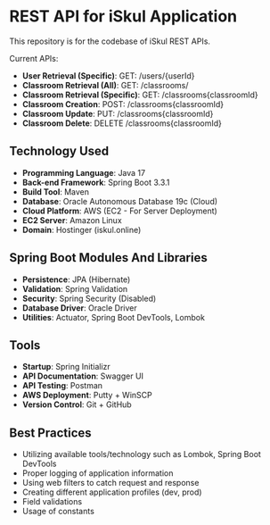 # REST API for iSkul Application

This repository is for the codebase of iSkul REST APIs.

Current APIs:
* **User Retrieval (Specific)**: GET: /users/{userId}
* **Classroom Retrieval (All)**: GET: /classrooms/
* **Classroom Retrieval (Specific)**: GET: /classrooms{classroomId}
* **Classroom Creation**: POST: /classrooms{classroomId}
* **Classroom Update**: PUT: /classrooms{classroomId}
* **Classroom Delete**: DELETE /classrooms{classroomId}

## Technology Used
* **Programming Language**: Java 17
* **Back-end Framework**: Spring Boot 3.3.1
* **Build Tool**: Maven
* **Database**: Oracle Autonomous Database 19c (Cloud)
* **Cloud Platform**: AWS (EC2 - For Server Deployment)
* **EC2 Server**: Amazon Linux
* **Domain**: Hostinger (iskul.online)

## Spring Boot Modules And Libraries
* **Persistence**: JPA (Hibernate)
* **Validation**: Spring Validation
* **Security**: Spring Security (Disabled)
* **Database Driver**: Oracle Driver
* **Utilities**: Actuator, Spring Boot DevTools, Lombok

## Tools
* **Startup**: Spring Initializr
* **API Documentation**: Swagger UI
* **API Testing**: Postman
* **AWS Deployment**: Putty + WinSCP
* **Version Control**: Git + GitHub

## Best Practices
* Utilizing available tools/technology such as Lombok, Spring Boot DevTools
* Proper logging of application information
* Using web filters to catch request and response
* Creating different application profiles (dev, prod)
* Field validations
* Usage of constants
